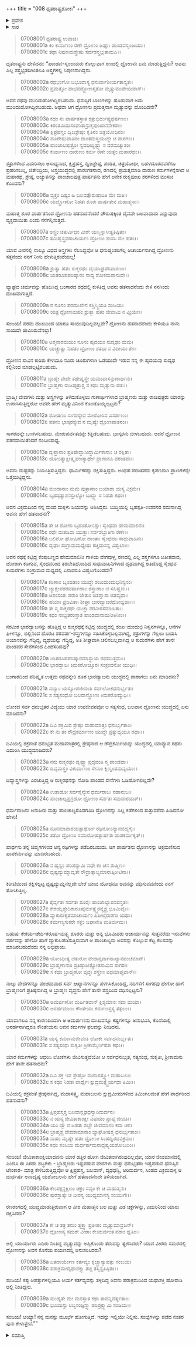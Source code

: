 +++
title = "008 ಧೃತರಾಷ್ಟ್ರಶೋಕಃ"
+++

<details><summary>ಪ್ರವೇಶ</summary>


।।   ಓಂ ಓಂ ನಮೋ ನಾರಾಯಣಾಯ।।   ಶ್ರೀ ವೇದವ್ಯಾಸಾಯ ನಮಃ ।।

ಶ್ರೀ ಕೃಷ್ಣದ್ವೈಪಾಯನ ವೇದವ್ಯಾಸ ವಿರಚಿತ  

**ಶ್ರೀ ಮಹಾಭಾರತ**

**ದ್ರೋಣ ಪರ್ವ**

**ದ್ರೋಣಾಭಿಷೇಕ ಪರ್ವ**

**ಅಧ್ಯಾಯ 8**

</details>

<details><summary>ಸಾರ</summary>

ಧೃತರಾಷ್ಟ್ರಶೋಕ (1-39).


</details>



> 07008001 ಧೃತರಾಷ್ಟ್ರ ಉವಾಚ।   
07008001a ಕಿಂ ಕುರ್ವಾಣಂ ರಣೇ ದ್ರೋಣಂ ಜಘ್ನುಃ ಪಾಂಡವಸೃಂಜಯಾಃ।   
07008001c ತಥಾ ನಿಪುಣಮಸ್ತ್ರೇಷು ಸರ್ವಶಸ್ತ್ರಭೃತಾಮಪಿ।।

ಧೃತರಾಷ್ಟ್ರನು ಹೇಳಿದನು: “ಪಾಂಡವ-ಸೃಂಜಯರು ಕೊಲ್ಲುವಾಗ ರಣದಲ್ಲಿ ದ್ರೋಣನು ಏನು ಮಾಡುತ್ತಿದ್ದನು? ಅವನು ಎಲ್ಲ ಶಸ್ತ್ರಭೃತರಿಗಿಂತಲೂ ಅಸ್ತ್ರಗಳಲ್ಲಿ ನಿಪುಣನಾಗಿದ್ದನು.

> 07008002a ರಥಭಂಗೋ ಬಭೂವಾಸ್ಯ ಧನುರ್ವಾಶೀರ್ಯತಾಸ್ಯತಃ।   
07008002c ಪ್ರಮತ್ತೋ ವಾಭವದ್ದ್ರೋಣಸ್ತತೋ ಮೃತ್ಯುಮುಪೇಯಿವಾನ್।।

ಅವನ ರಥವು ಮುರಿದುಹೋಗಿದ್ದಿರಬಹುದು. ಧನುಸ್ಸಿಗೆ ಬಾಣಗಳನ್ನು ಹೂಡುವಾಗ ಅದು ಮುರಿದುಹೋಗಿದ್ದಿರಬಹುದು. ಅಥವಾ ಆಗ ದ್ರೋಣನು ಪ್ರಮತ್ತನಾಗಿ ಮೃತ್ಯುವನ್ನು ಹೊಂದಿದನೇ?

> 07008003a ಕಥಂ ನು ಪಾರ್ಷತಸ್ತಾತ ಶತ್ರುಭಿರ್ದುಷ್ಪ್ರಧರ್ಷಣಂ।   
07008003c ಕಿರಂತಮಿಷುಸಂಘಾತಾನ್ರುಕ್ಮಪುಂಖಾನನೇಕಶಃ।।   
07008004a ಕ್ಷಿಪ್ರಹಸ್ತಂ ದ್ವಿಜಶ್ರೇಷ್ಠಂ ಕೃತಿನಂ ಚಿತ್ರಯೋಧಿನಂ।   
07008004c ದೂರೇಷುಪಾತಿನಂ ದಾಂತಮಸ್ತ್ರಯುದ್ಧೇ ಚ ಪಾರಗಂ।।   
07008005a ಪಾಂಚಾಲಪುತ್ರೋ ನ್ಯವಧೀದ್ದಿಷ್ಟ್ಯಾ ಸ ವರಮಚ್ಯುತಂ।   
07008005c ಕುರ್ವಾಣಂ ದಾರುಣಂ ಕರ್ಮ ರಣೇ ಯತ್ತಂ ಮಹಾರಥಂ।।

ಶತ್ರುಗಳಿಂದ ಎದುರಿಸಲು ಅಸಾಧ್ಯನಾದ, ಕ್ಷಿಪ್ರಹಸ್ತ, ದ್ವಿಜಶ್ರೇಷ್ಠ, ಪಂಡಿತ, ಚಿತ್ರಯೋಧೀ, ಬಹಳದೂರದವರೆಗೂ ಪ್ರಹರಿಸಬಲ್ಲ, ಜಿತೇಂದ್ರಿಯ, ಅಸ್ತ್ರಯುದ್ಧದಲ್ಲಿ ಪಾರಂಗತನಾದ, ರಣದಲ್ಲಿ ಪ್ರಯತ್ನಮಾಡಿ ದಾರುಣ ಕರ್ಮಗಳನ್ನೆಸಗಿದ ಆ ಮಹಾರಥ, ಶ್ರೇಷ್ಠ, ಅಚ್ಯುತನನ್ನು ಪಾಂಚಾಲಪುತ್ರ ಪಾರ್ಷತನು ಹೇಗೆ ಅನೇಕ ರುಕ್ಮಪುಂಖ ಶರಗಳಿಂದ ಮುಸುಕಿ ಕೊಂದನು?

> 07008006a ವ್ಯಕ್ತಂ ದಿಷ್ಟಂ ಹಿ ಬಲವತ್ಪೌರುಷಾದಿತಿ ಮೇ ಮತಿಃ।   
07008006c ಯದ್ದ್ರೋಣೋ ನಿಹತಃ ಶೂರಃ ಪಾರ್ಷತೇನ ಮಹಾತ್ಮನಾ।।

ಮಹಾತ್ಮ ಶೂರ ಪಾರ್ಷತನಿಂದ ದ್ರೋಣನು ಹತನಾದನೆಂದರೆ ಪೌರುಷಕ್ಕಿಂತ ದೈವವೇ ಬಲವಾದುದು ಎನ್ನುವುದು ವ್ಯಕ್ತವಾಯಿತು ಎಂದು ನನಗನ್ನಿಸುತ್ತದೆ.

> 07008007a ಅಸ್ತ್ರಂ ಚತುರ್ವಿಧಂ ವೀರೇ ಯಸ್ಮಿನ್ನಾಸೀತ್ಪ್ರತಿಷ್ಠಿತಂ।   
07008007c ತಮಿಷ್ವಸ್ತ್ರವರಾಚಾರ್ಯಂ ದ್ರೋಣಂ ಶಂಸಸಿ ಮೇ ಹತಂ।।

ಯಾವ ವೀರನಲ್ಲಿ ನಾಲ್ಕೂ ವಿಧದ ಅಸ್ತ್ರಗಳು ನೆಲಸಿದ್ದವೋ ಆ ಧನುಷ್ಮಂತರಿಗೆಲ್ಲ ಆಚಾರ್ಯನಾಗಿದ್ದ ದ್ರೋಣನು ಸತ್ತನೆಂದು ನನಗೆ ನೀನು ಹೇಳುತ್ತಿರುವೆಯಲ್ಲ!

> 07008008a ಶ್ರುತ್ವಾ ಹತಂ ರುಕ್ಮರಥಂ ವೈಯಾಘ್ರಪರಿವಾರಣಂ।   
07008008c ಜಾತರೂಪಪರಿಷ್ಕಾರಂ ನಾದ್ಯ ಶೋಕಮಪಾನುದೇ।।

ವ್ಯಾಘ್ರದ ಚರ್ಮವನ್ನು ಹೊದಿಸಿದ್ದ ಬಂಗಾರದ ರಥದಲ್ಲಿ ಕುಳಿತಿದ್ದ ಅವನು ಹತನಾದನೆಂದು ಕೇಳಿ ನನಗಿಂದು ದುಃಖವಾಗುತ್ತಿದೆ.

> 07008009a ನ ನೂನಂ ಪರದುಃಖೇನ ಕಶ್ಚಿನ್ಮ್ರಿಯತಿ ಸಂಜಯ।   
07008009c ಯತ್ರ ದ್ರೋಣಮಹಂ ಶ್ರುತ್ವಾ ಹತಂ ಜೀವಾಮಿ ನ ಮ್ರಿಯೇ।।

ಸಂಜಯ! ಪರಮ ದುಃಖದಿಂದ ಯಾರೂ ಸಾಯುವುದಿಲ್ಲವಲ್ಲವೇ? ದ್ರೋಣನು ಹತನಾದನೆಂದು ಕೇಳಿಯೂ ನಾನು ಸಾಯದೇ ಜೀವಿಸಿರುವೆನಲ್ಲಾ!

> 07008010a ಅಶ್ಮಸಾರಮಯಂ ನೂನಂ ಹೃದಯಂ ಸುದೃಢಂ ಮಮ।   
07008010c ಯಚ್ಚ್ರುತ್ವಾ ನಿಹತಂ ದ್ರೋಣಂ ಶತಧಾ ನ ವಿದೀರ್ಯತೇ।।

ದ್ರೋಣನ ಸಾವಿನ ಕುರಿತು ಕೇಳಿಯೂ ನೂರು ಚೂರುಗಳಾಗಿ ಒಡೆಯುದೇ ಇರುವ ನನ್ನ ಈ ಹೃದಯವು ಸುದೃಢ ಕಲ್ಲಿನಿಂದ ಮಾಡಲ್ಪಟ್ಟಿರಬಹುದು.

> 07008011a ಬ್ರಾಹ್ಮೇ ವೇದೇ ತಥೇಷ್ವಸ್ತ್ರೇ ಯಮುಪಾಸನ್ಗುಣಾರ್ಥಿನಃ।   
07008011c ಬ್ರಾಹ್ಮಣಾ ರಾಜಪುತ್ರಾಶ್ಚ ಸ ಕಥಂ ಮೃತ್ಯುನಾ ಹತಃ।।

ಬ್ರಾಹ್ಮೀ ವೇದಗಳು ಮತ್ತು ಅಸ್ತ್ರಗಳನ್ನು ತಿಳಿದುಕೊಳ್ಳಲು ಗುಣಾರ್ಥಿಗಳಾದ ಬ್ರಾಹ್ಮಣರು ಮತ್ತು ರಾಜಪುತ್ರರು ಯಾರನ್ನು ಉಪಾಸಿಸುತ್ತಿದ್ದರೋ ಅವನೇ ಹೇಗೆ ಮೃತ್ಯುವಿನಿಂದ ಕೊಂಡೊಯ್ಯಲ್ಪಟ್ಟನು?

> 07008012a ಶೋಷಣಂ ಸಾಗರಸ್ಯೇವ ಮೇರೋರಿವ ವಿಸರ್ಪಣಂ।   
07008012c ಪತನಂ ಭಾಸ್ಕರಸ್ಯೇವ ನ ಮೃಷ್ಯೇ ದ್ರೋಣಪಾತನಂ।।

ಸಾಗರವನ್ನೇ ಒಣಗಿಸಬಹುದು. ಮೇರುಪರ್ವತವನ್ನೇ ಕಿತ್ತಿಡಬಹುದು. ಭಾಸ್ಕರನು ಬೀಳಬಹುದು. ಆದರೆ ದ್ರೋಣನ ಪತನವಾಯಿತೆಂದರೆ ನಂಬಲಸಾಧ್ಯ.

> 07008013a ದೃಪ್ತಾನಾಂ ಪ್ರತಿಷೇದ್ಧಾಸೀದ್ಧಾರ್ಮಿಕಾನಾಂ ಚ ರಕ್ಷಿತಾ।   
07008013c ಯೋಽತ್ಯಾಕ್ಷೀತ್ಕೃಪಣಸ್ಯಾರ್ಥೇ ಪ್ರಾಣಾನಪಿ ಪರಂತಪಃ।।

ಅವನು ದುಷ್ಟರನ್ನು ನಿಯಂತ್ರಿಸುತ್ತಿದ್ದನು. ಧಾರ್ಮಿಕರನ್ನು ರಕ್ಷಿಸುತ್ತಿದ್ದನು. ಅಂಥಹ ಪರಂತಪನು ಕೃಪಣನಾಗಿ ಪ್ರಾಣಗಳನ್ನೇ ಒತ್ತೆಯಿಟ್ಟಿದ್ದನು.

> 07008014a ಮಂದಾನಾಂ ಮಮ ಪುತ್ರಾಣಾಂ ಜಯಾಶಾ ಯಸ್ಯ ವಿಕ್ರಮೇ।   
07008014c ಬೃಹಸ್ಪತ್ಯುಶನಸ್ತುಲ್ಯೋ ಬುದ್ಧ್ಯಾ ಸ ನಿಹತಃ ಕಥಂ।।

ಅವನ ವಿಕ್ರಮದಿಂದ ನನ್ನ ಮಂದ ಮಕ್ಕಳು ಜಯವನ್ನು ಆಶಿಸಿದ್ದರು. ಬುದ್ಧಿಯಲ್ಲಿ ಬೃಹಸ್ಪತಿ-ಉಶಸನರ ಸಮನಾಗಿದ್ದ ಅವನು ಹೇಗೆ ಹತನಾದನು?

> 07008015a ತೇ ಚ ಶೋಣಾ ಬೃಹಂತೋಽಶ್ವಾಃ ಸೈಂಧವಾ ಹೇಮಮಾಲಿನಃ।   
07008015c ರಥೇ ವಾತಜವಾ ಯುಕ್ತಾಃ ಸರ್ವಶಬ್ದಾತಿಗಾ ರಣೇ।।   
07008016a ಬಲಿನೋ ಘೋಷಿಣೋ ದಾಂತಾಃ ಸೈಂಧವಾಃ ಸಾಧುವಾಹಿನಃ।   
07008016c ದೃಢಾಃ ಸಂಗ್ರಾಮಮಧ್ಯೇಷು ಕಚ್ಚಿದಾಸನ್ನ ವಿಹ್ವಲಾಃ।।

ಅವನ ರಥಕ್ಕೆ ಕಟ್ಟಿದ್ದ ಕೆಂಪುಬಣ್ಣದ ಹೇಮಮಾಲಿನೀ ಗಾಳಿಯ ವೇಗವುಳ್ಳ, ರಣದಲ್ಲಿ ಎಲ್ಲ ಶಸ್ತ್ರಗಳಿಗೂ ಅತೀತವಾದ, ಜೋರಾಗಿ ಕೂಗುವ, ಸೈಂಧವರಿಂದ ತರಬೇತಿಹೊಂದಿದ ಸಾಧುವಾಹಿನಿಗಳಾದ ದೃಢವಾಗಿದ್ದ ಅತಿದೊಡ್ಡ ಸೈಂಧವ ಕುದುರೆಗಳು ಸಂಗ್ರಾಮದ ಮಧ್ಯದಲ್ಲಿ ಏನಾದರೂ ವಿಹ್ವಲಗೊಂಡವೇ?

> 07008017a ಕರಿಣಾಂ ಬೃಂಹತಾಂ ಯುದ್ಧೇ ಶಂಖದುಂದುಭಿನಿಸ್ವನಂ।   
07008017c ಜ್ಯಾಕ್ಷೇಪಶರವರ್ಷಾಣಾಂ ಶಸ್ತ್ರಾಣಾಂ ಚ ಸಹಿಷ್ಣವಃ।।   
07008018a ಆಶಂಸಂತಃ ಪರಾಂ ಜೇತುಂ ಜಿತಶ್ವಾಸಾ ಜಿತವ್ಯಥಾಃ।   
07008018c ಹಯಾಃ ಪ್ರಜವಿತಾಃ ಶೀಘ್ರಾ ಭಾರದ್ವಾಜರಥೋದ್ವಹಾಃ।।  
07008019a ತೇ ಸ್ಮ ರುಕ್ಮರಥೇ ಯುಕ್ತಾ ನರವೀರಸಮಾಹಿತಾಃ।   
07008019c ಕಥಂ ನಾಭ್ಯತರಂಸ್ತಾತ ಪಾಂಡವಾನಾಮನೀಕಿನೀಂ।।

ನರವೀರ ಭಾರದ್ವಾಜನನ್ನು ಹೊತ್ತಿದ್ದ ಆ ರುಕ್ಮರಥಕ್ಕೆ ಕಟ್ಟಿದ್ದ ಯುದ್ಧದಲ್ಲಿ ಶಂಖ-ದುಂದುಭಿ ನಿಸ್ವನಗಳನ್ನೂ, ಆನೆಗಳ ಘೀಳನ್ನೂ, ಬಿಲ್ಲಿನಿಂದ ಹೊರಟ ಶರವರ್ಷ-ಶಸ್ತ್ರಗಳನ್ನೂ ಸಹಿಸಿಕೊಳ್ಳಬಲ್ಲವಾಗಿದ್ದ, ಶತ್ರುಗಳನ್ನು ಗೆಲ್ಲಲು ಬಯಸಿ ಆಯಾಸವನ್ನು ಗೆದ್ದಿದ್ದ, ವ್ಯಥೆಯನ್ನು ಗೆದ್ದಿದ್ದ, ಅತಿ ಶೀಘ್ರವಾಗಿ ಚಲಿಸಬಲ್ಲವಾಗಿದ್ದ ಆ ಕುದುರೆಗಳು ಹೇಗೆ ತಾನೇ ಪಾಂಡವರ ಸೇನೆಗಳಿಂದ ಹಿಂದೆಸರಿದವು?

> 07008020a ಜಾತರೂಪಪರಿಷ್ಕಾರಮಾಸ್ಥಾಯ ರಥಮುತ್ತಮಂ।   
07008020c ಭಾರದ್ವಾಜಃ ಕಿಮಕರೋಚ್ಚೂರಃ ಸಂಕ್ರಂದನೋ ಯುಧಿ।।

ಬಂಗಾರದಿಂದ ಪರಿಷ್ಕೃತ ಉತ್ತಮ ರಥವನ್ನೇರಿ ಶೂರ ಭಾರದ್ವಾಜನು ಯುದ್ಧದಲ್ಲಿ ಪಾರಾಗಲು ಏನು ಮಾಡಿದನು?

> 07008021a ವಿದ್ಯಾಂ ಯಸ್ಯೋಪಜೀವಂತಿ ಸರ್ವಲೋಕಧನುರ್ಭೃತಃ।  
07008021c ಸ ಸತ್ಯಸಂಧೋ ಬಲವಾನ್ದ್ರೋಣಃ ಕಿಮಕರೋದ್ಯುಧಿ।।

ಲೋಕದ ಸರ್ವ ಧನುಭೃತರ ವಿದ್ಯೆಯು ಯಾರ ಉಪಜೀವನವೋ ಆ ಸತ್ಯಸಂಧ, ಬಲವಾನ ದ್ರೋಣನು ಯುದ್ಧದಲ್ಲಿ ಏನು ಮಾಡಿದನು?

> 07008022a ದಿವಿ ಶಕ್ರಮಿವ ಶ್ರೇಷ್ಠಂ ಮಹಾಮಾತ್ರಂ ಧನುರ್ಭೃತಾಂ।   
07008022c ಕೇ ನು ತಂ ರೌದ್ರಕರ್ಮಾಣಂ ಯುದ್ಧೇ ಪ್ರತ್ಯುದ್ಯಯೂ ರಥಾಃ।।

ದಿವಿಯಲ್ಲಿ ಶಕ್ರನಂತೆ ಧನುಭೃತ ಮಹಾಮಾತ್ರರಲ್ಲಿ ಶ್ರೇಷ್ಠನಾದ ಆ ರೌದ್ರಕರ್ಮಿಯನ್ನು ಯುದ್ಧದಲ್ಲಿ ಯಾವ್ಯಾವ ರಥರು ಎದುರಿಸಿ ಯುದ್ಧಮಾಡಿದರು?

> 07008023a ನನು ರುಕ್ಮರಥಂ ದೃಷ್ಟ್ವಾ ಪ್ರದ್ರವಂತಿ ಸ್ಮ ಪಾಂಡವಾಃ।   
07008023c ದಿವ್ಯಮಸ್ತ್ರಂ ವಿಕುರ್ವಾಣಂ ಸೇನಾಂ ಕ್ಷಿಣ್ವಂತಮವ್ಯಯಂ।।

ದಿವ್ಯಾಸ್ತ್ರಗಳನ್ನು ಎರಚುತ್ತಿದ್ದ ಆ ರುಕ್ಮರಥನನ್ನು ನೋಡಿ ಪಾಂಡವ ಸೇನೆಗಳು ಓಡಿಹೋಗಲಿಲ್ಲವೇ?

> 07008024a ಉತಾಹೋ ಸರ್ವಸೈನ್ಯೇನ ಧರ್ಮರಾಜಃ ಸಹಾನುಜಃ।   
07008024c ಪಾಂಚಾಲ್ಯಪ್ರಗ್ರಹೋ ದ್ರೋಣಂ ಸರ್ವತಃ ಸಮವಾರಯತ್।।

ಧರ್ಮರಾಜನು ಅನುಜರು ಮತ್ತು ಪಾಂಚಾಲ್ಯರೊಡಗೂಡಿ ದ್ರೋಣನನ್ನು ಎಲ್ಲ ಕಡೆಗಳಿಂದ ಸುತ್ತುವರೆದು ಹಿಡಿದನೋ ಹೇಳು!

> 07008025a ನೂನಮಾವಾರಯತ್ಪಾರ್ಥೋ ರಥಿನೋಽನ್ಯಾನಜಿಹ್ಮಗೈಃ।   
07008025c ತತೋ ದ್ರೋಣಂ ಸಮಾರೋಹತ್ಪಾರ್ಷತಃ ಪಾಪಕರ್ಮಕೃತ್।।

ಪಾರ್ಥನು ತನ್ನ ಜಿಹ್ಮಗಗಳಿಂದ ಅನ್ಯ ರಥಿಗಳನ್ನು ತಡೆದಿರಬಹುದು. ಆಗ ಪಾರ್ಷತನು ದ್ರೋಣನನ್ನು ಆಕ್ರಮಣಿಸುವ ಪಾಪಕರ್ಮವನ್ನು ಮಾಡಿರಬಹುದು.

> 07008026a ನ ಹ್ಯನ್ಯಂ ಪರಿಪಶ್ಯಾಮಿ ವಧೇ ಕಂ ಚನ ಶುಷ್ಮಿಣಃ।   
07008026c ಧೃಷ್ಟದ್ಯುಮ್ನಾದೃತೇ ರೌದ್ರಾತ್ಪಾಲ್ಯಮಾನಾತ್ಕಿರೀಟಿನಾ।।

ಕಿರೀಟಿಯಿಂದ ರಕ್ಷಿಸಲ್ಪಟ್ಟ ಧೃಷ್ಟದ್ಯುಮ್ನನಲ್ಲದೇ ಬೇರೆ ಯಾವ ಯೋಧನೂ ಅವನನ್ನು ವಧಿಸುವವನೆಂದು ನನಗೆ ತೋಚುತ್ತಿಲ್ಲ.

> 07008027a ತೈರ್ವೃತಃ ಸರ್ವತಃ ಶೂರೈಃ ಪಾಂಚಾಲ್ಯಾಪಸದಸ್ತತಃ।   
07008027c ಕೇಕಯೈಶ್ಚೇದಿಕಾರೂಷೈರ್ಮತ್ಸ್ಯೈರನ್ಯೈಶ್ಚ ಭೂಮಿಪೈಃ।।   
07008028a ವ್ಯಾಕುಲೀಕೃತಮಾಚಾರ್ಯಂ ಪಿಪೀಲೈರುರಗಂ ಯಥಾ।  
07008028c ಕರ್ಮಣ್ಯಸುಕರೇ ಸಕ್ತಂ ಜಘಾನೇತಿ ಮತಿರ್ಮಮ।।

ಬಹುಷಃ ಕೇಕಯ-ಚೇದಿ-ಕರೂಷ-ಮತ್ಸ್ಯ ಶೂರರು ಮತ್ತು ಅನ್ಯ ಭೂಮಿಪರು ಆಚಾರ್ಯನನ್ನು ಸುತ್ತವರೆದು ಇರುವೆಗಳು ಸರ್ಪವನ್ನು ಹೇಗೋ ಹಾಗೆ ವ್ಯಾಕುಲಪಡಿಸುತ್ತಿರುವಾಗ ಆ ಪಾಂಚಾಲ್ಯನು ಅವನನ್ನು ಕೊಲ್ಲುವ ಕೆಟ್ಟ ಕೆಲಸವನ್ನು ಮಾಡಿರಬಹುದೆಂದು ನನ್ನ ಅಭಿಪ್ರಾಯ.

> 07008029a ಯೋಽಧೀತ್ಯ ಚತುರೋ ವೇದಾನ್ಸರ್ವಾನಾಖ್ಯಾನಪಂಚಮಾನ್।   
07008029c ಬ್ರಾಹ್ಮಣಾನಾಂ ಪ್ರತಿಷ್ಠಾಸೀತ್ಸ್ರೋತಸಾಮಿವ ಸಾಗರಃ।   
07008029e ಸ ಕಥಂ ಬ್ರಾಹ್ಮಣೋ ವೃದ್ಧಃ ಶಸ್ತ್ರೇಣ ವಧಮಾಪ್ತವಾನ್।।

ನಾಲ್ಕು ವೇದಗಳನ್ನೂ ಪಂಚಮವಾದ ಸರ್ವ ಆಖ್ಯಾನಗಳನ್ನೂ ಪಳಗಿಸಿಕೊಂಡಿದ್ದ, ನದಿಗಳಿಗೆ ಸಾಗರವು ಹೇಗೋ ಹಾಗೆ ಬ್ರಾಹ್ಮಣರಿಗೆ ಪ್ರತಿಷ್ಠನಾಗಿದ್ದ ಆ ಬ್ರಾಹ್ಮಣ ವೃದ್ಧನು ಹೇಗೆ ತಾನೇ ಶಸ್ತ್ರದಿಂದ ವಧಿಸಲ್ಪಟ್ಟನು?

> 07008030a ಅಮರ್ಷಣೋ ಮರ್ಷಿತವಾನ್ ಕ್ಲಿಶ್ಯಮಾನಃ ಸದಾ ಮಯಾ।   
07008030c ಅನರ್ಹಮಾಣಃ ಕೌಂತೇಯಃ ಕರ್ಮಣಸ್ತಸ್ಯ ತತ್ಫಲಂ।।

ಯಾವಾಗಲೂ ನನ್ನ ಕಾರಣದಿಂದಾಗಿ ಆ ಅಮರ್ಷಣನು ದುಃಖವನ್ನೂ ಕಷ್ಟಗಳನ್ನೂ ಅನುಭವಿಸಿ, ಕೊನೆಯಲ್ಲಿ ಅನರ್ಹನಾಗಿದ್ದರೂ ಕೌಂತೇಯನು ಅವನ ಕರ್ಮಗಳ ಫಲವನ್ನು ನೀಡಿದನು.

> 07008031a ಯಸ್ಯ ಕರ್ಮಾನುಜೀವಂತಿ ಲೋಕೇ ಸರ್ವಧನುರ್ಭೃತಃ।   
07008031c ಸ ಸತ್ಯಸಂಧಃ ಸುಕೃತೀ ಶ್ರೀಕಾಮೈರ್ನಿಹತಃ ಕಥಂ।।

ಯಾರ ಕರ್ಮಗಳನ್ನು ಆಧರಿಸಿ ಲೋಕಗಳು ಜೀವಿಸುತ್ತವೆಯೋ ಆ ಸರ್ವಧನುಭೃತ, ಸತ್ಯಸಂಧ, ಸುಕೃತೀ, ಶ್ರೀಕಾಮನು ಹೇಗೆ ತಾನೇ ಹತನಾದನು?

> 07008032a ದಿವಿ ಶಕ್ರ ಇವ ಶ್ರೇಷ್ಠೋ ಮಹಾಸತ್ತ್ವೋ ಮಹಾಬಲಃ।   
07008032c ಸ ಕಥಂ ನಿಹತಃ ಪಾರ್ಥೈಃ ಕ್ಷುದ್ರಮತ್ಸ್ಯೈರ್ಯಥಾ ತಿಮಿಃ।।

ದಿವಿಯಲ್ಲಿ ಶಕ್ರನಂತೆ ಶ್ರೇಷ್ಠನಾಗಿದ್ದ, ಮಹಾಸತ್ತ್ವ, ಮಹಾಬಲನು ಕ್ಷುದ್ರಮೀನುಗಳಿಂದ ತಿಮಿಂಗಿಲದಂತೆ ಹೇಗೆ ಪಾರ್ಥರಿಂದ ಹತನಾದನು?

> 07008033a ಕ್ಷಿಪ್ರಹಸ್ತಶ್ಚ ಬಲವಾನ್ದೃಢಧನ್ವಾರಿಮರ್ದನಃ।   
07008033c ನ ಯಸ್ಯ ಜೀವಿತಾಕಾಂಕ್ಷೀ ವಿಷಯಂ ಪ್ರಾಪ್ಯ ಜೀವತಿ।।   
07008034a ಯಂ ದ್ವೌ ನ ಜಹತಃ ಶಬ್ದೌ ಜೀವಮಾನಂ ಕದಾ ಚನ।   
07008034c ಬ್ರಾಹ್ಮಶ್ಚ ವೇದಕಾಮಾನಾಂ ಜ್ಯಾಘೋಷಶ್ಚ ಧನುರ್ಭೃತಾಂ।।   
07008035a ನಾಹಂ ಮೃಷ್ಯೇ ಹತಂ ದ್ರೋಣಂ ಸಿಂಹದ್ವಿರದವಿಕ್ರಮಂ।   
07008035c ಕಥಂ ಸಂಜಯ ದುರ್ಧರ್ಷಮನಾಧೃಷ್ಯಯಶೋಬಲಂ।।

ಸಂಜಯ! ಜೀವಿತಾಕಾಂಕ್ಷಿಯಾದವನು ಯಾರ ಹತ್ತಿರ ಹೋಗಿ ಜೀವಿತವಾಗಿರುವುದಿಲ್ಲವೋ, ಯಾರ ಜೀವಮಾನದಲ್ಲಿ ಎಂದೂ ಈ ಎರಡು ಶಬ್ಧಗಳು - ಬ್ರಾಹ್ಮಣರು ಇಷ್ಟಪಡುವ ವೇದಗಳು ಮತ್ತು ಧನುಭೃತರು ಇಷ್ಟಪಡುವ ಧನುಸ್ಸಿನ ಟೇಂಕಾರ- ಮಾತ್ರ ಕೇಳಿಬರುತ್ತಿದ್ದವೋ ಆ ಕ್ಷಿಪ್ರಹಸ್ತ, ಬಲವಾನ್, ದೃಢಧನ್ವಿ, ಅರಿಮರ್ದನ, ಸಿಂಹದ ವಿಕ್ರಮವುಳ್ಳ ಆ ದುರ್ಧರ್ಷ ಅನಾದೃಷ್ಯ ಯಶೋಬಲನು ಹೇಗೆ ಹತನಾದನೆಂದೇ ತಿಳಿಯದಾಗಿದೆ.

> 07008036a ಕೇಽರಕ್ಷನ್ದಕ್ಷಿಣಂ ಚಕ್ರಂ ಸವ್ಯಂ ಕೇ ಚ ಮಹಾತ್ಮನಃ।   
07008036c ಪುರಸ್ತಾತ್ಕೇ ಚ ವೀರಸ್ಯ ಯುಧ್ಯಮಾನಸ್ಯ ಸಂಯುಗೇ।।

ರಣರಂಗದಲ್ಲಿ ಯುದ್ಧಮಾಡುತ್ತಿರುವಾಗ ಆ ವೀರ ಮಹಾತ್ಮನ ಬಲ ಮತ್ತು ಎಡ ಚಕ್ರಗಳನ್ನು, ಎದುರಿನಿಂದ ಯಾರು ರಕ್ಷಿಸಿದರು?

> 07008037a ಕೇ ಚ ತತ್ರ ತನುಂ ತ್ಯಕ್ತ್ವಾ ಪ್ರತೀಪಂ ಮೃತ್ಯುಮಾವ್ರಜನ್।   
07008037c ದ್ರೋಣಸ್ಯ ಸಮರೇ ವೀರಾಃ ಕೇಽಕುರ್ವಂತ ಪರಾಂ ಧೃತಿಂ।।

ಅಲ್ಲಿ ಯಾರ್ಯಾರು ಎದಿರು ನಿಂತಿದ್ದ ಮೃತ್ಯುವನ್ನು ಅಪ್ಪಿಕೊಂಡು ತನುವನ್ನು ತ್ಯಜಿಸಿದರು? ಯಾವ ವೀರರು ಸಮರದಲ್ಲಿ ದ್ರೋಣನನ್ನು ಅವನ ಕೊನೆಯ ಪಯಣದಲ್ಲಿ ಅನುಸರಿಸಿದರು?

> 07008038a ಏತದಾರ್ಯೇಣ ಕರ್ತವ್ಯಂ ಕೃಚ್ಚ್ರಾಸ್ವಾಪತ್ಸು ಸಂಜಯ।   
07008038c ಪರಾಕ್ರಮೇದ್ಯಥಾಶಕ್ತ್ಯಾ ತಚ್ಚ ತಸ್ಮಿನ್ಪ್ರತಿಷ್ಠಿತಂ।।

ಸಂಜಯ! ಕಷ್ಟ ಆಪತ್ತುಗಳಲ್ಲಿಯೂ ಆರ್ಯ ಕರ್ತವ್ಯವನ್ನು ತಳ್ಳದಿದ್ದ ಅವನು ಪರಾಕ್ರಮದಿಂದ ಯಥಾಶಕ್ತಿ ಹೋರಾಡಿ ಅಲ್ಲಿ ನಿಂತಿದ್ದನು.

> 07008039a ಮುಹ್ಯತೇ ಮೇ ಮನಸ್ತಾತ ಕಥಾ ತಾವನ್ನಿವರ್ತ್ಯತಾಂ।   
07008039c ಭೂಯಸ್ತು ಲಬ್ಧಸಂಜ್ಞಸ್ತ್ವಾ ಪರಿಪ್ರಕ್ಷ್ಯಾಮಿ ಸಂಜಯ।।

ಸಂಜಯ! ಅಯ್ಯಾ! ನನ್ನ ಮನಸ್ಸು ಮೂರ್ಛೆ ಹೋಗುತ್ತಿದೆ. ಇದನ್ನು ಇಲ್ಲಿಯೇ ನಿಲ್ಲಿಸು. ಸಂಜ್ಞೆಗಳನ್ನು ಪಡೆದ ನಂತರ ಪುನಃ ಕೇಳುತ್ತೇನೆ.””

<details><summary>ಸಮಾಪ್ತಿ</summary>


ಇತಿ ಶ್ರೀ ಮಹಾಭಾರತೇ ದ್ರೋಣ ಪರ್ವಣಿ ದ್ರೋಣಾಭಿಷೇಕ ಪರ್ವಣಿ ಧೃತರಾಷ್ಟ್ರಶೋಕೇ ಅಷ್ಟಮೋಽಧ್ಯಾಯಃ।।  
ಇದು ಶ್ರೀ ಮಹಾಭಾರತದಲ್ಲಿ ದ್ರೋಣ ಪರ್ವದಲ್ಲಿ ದ್ರೋಣಾಭಿಷೇಕ ಪರ್ವದಲ್ಲಿ ಧೃತರಾಷ್ಟ್ರಶೋಕ ಎನ್ನುವ ಎಂಟನೇ ಅಧ್ಯಾಯವು.


</details>
